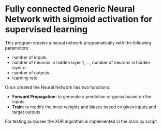 # Fully connected Generic Neural Network with sigmoid activation for supervised learning

This program creates a neural network programatically with the following parameters:
- number of inputs
- number of neurons in hidden layer 1, ..., number of neurons in hidden layer n
- number of outputs
- learning rate

Once created the Neural Network has two functions:
- <b>Forward Propagation</b>: to generate a prediction or guess based on the inputs
- <b>Train</b>: to modify the inner weights and biases based on given inputs and target outputs

For testing purposes the XOR algorithm is implemented in the main.py script
